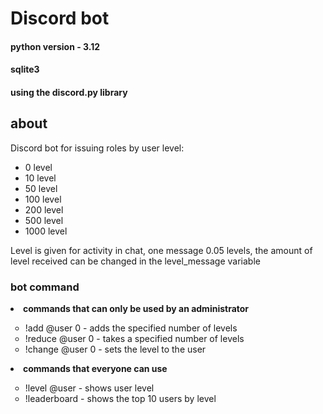 <h1>Discord bot</h1>

<h4>python version - 3.12</h4>
<h4>sqlite3</h4>
<h4>using the discord.py library</h4>
<h2>about</h2>
Discord bot for issuing roles by user level:
<ul>
    <li>0 level</li>
    <li>10 level</li>
    <li>50 level</li>
    <li>100 level</li>
    <li>200 level</li>
    <li>500 level</li>
    <li>1000 level</li>
    </ul>
Level is given for activity in chat, one message 0.05 levels, the amount of level received can be changed in the level_message variable

<h3>bot command</h3>
<li><b>commands that can only be used by an administrator</b></li>
<ul type = "circle">
    <li>!add @user 0 - adds the specified number of levels</li>
    <li>!reduce @user 0 - takes a specified number of levels</li>
    <li>!change @user 0 - sets the level to the user</li>
</ul>
<li><b>commands that everyone can use</b></li>
<ul type = "circle">
    <li>!level @user - shows user level</li>
    <li>!leaderboard - shows the top 10 users by level</li>
</ul>
